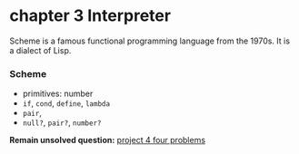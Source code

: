 # chapter 3 Interpreter

Scheme is a famous functional programming language from the 1970s. It is a dialect of Lisp.

### Scheme

- primitives: number
- `if`, `cond`, `define`, `lambda`
- `pair`, 
- `null?`, `pair?`, `number?`



**Remain unsolved question:** [project 4 four problems](https://inst.eecs.berkeley.edu/~cs61a/sp18/proj/scheme/#problem-18-2-pt)